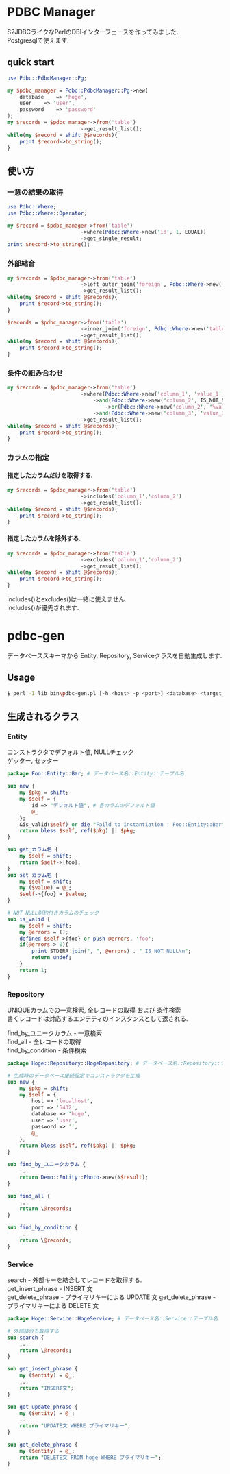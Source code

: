 # PDBC Manager
S2JDBCライクなPerlのDBIインターフェースを作ってみました.  
Postgresqlで使えます.
  
## quick start
```perl
use Pdbc::PdbcManager::Pg;

my $pdbc_manager = Pdbc::PdbcManager::Pg->new(
	database	=> 'hoge',
	user	=> 'user',
	password	=> 'password'
);
my $records = $pdbc_manager->from('table')
						->get_result_list();
while(my $record = shift @$records){
	print $record->to_string();
}
```
## 使い方
### 一意の結果の取得
```perl
use Pdbc::Where;
use Pdbc::Where::Operator;

my $record = $pdbc_manager->from('table')
						->where(Pdbc::Where->new('id', 1, EQUAL))
						->get_single_result;
print $record->to_string();
```
### 外部結合
```perl
my $records = $pdbc_manager->from('table')
						->left_outer_join('foreign', Pdbc::Where->new('table.foreign_id', 'foreign.id', EQUAL))
						->get_result_list();
while(my $record = shift @$records){
	print $record->to_string();
}

$records = $pdbc_manager->from('table')
						->inner_join('foreign', Pdbc::Where->new('table.foreign_id', 'foreign.id', EQUAL))
						->get_result_list();
while(my $record = shift @$records){
	print $record->to_string();
}
```
### 条件の組み合わせ
```perl
my $records = $pdbc_manager->from('table')
						->where(Pdbc::Where->new('column_1', 'value_1', EQUAL)
						    ->and(Pdbc::Where->new('column_2', IS_NOT_NULL)
						        ->or(Pdbc::Where->new('column_2', '%value_2%', LIKE)))
						    ->and(Pdbc::Where->new('column_3', 'value_3', EQUAL)))
						->get_result_list();
while(my $record = shift @$records){
	print $record->to_string();
}
```
### カラムの指定
#### 指定したカラムだけを取得する.
```perl
my $records = $pdbc_manager->from('table')
						->includes('column_1','column_2')
						->get_result_list();
while(my $record = shift @$records){
	print $record->to_string();
}
```
#### 指定したカラムを除外する.
```perl
my $records = $pdbc_manager->from('table')
						->excludes('column_1','column_2')
						->get_result_list();
while(my $record = shift @$records){
	print $record->to_string();
}
```
includes()とexcludes()は一緒に使えません.  
includes()が優先されます.  
  
  
# pdbc-gen  
データベーススキーマから Entity, Repository, Serviceクラスを自動生成します. 
## Usage
```sh
$ perl -I lib bin\pdbc-gen.pl [-h <host> -p <port>] <database> <target_dir>
```

## 生成されるクラス
### Entity
コンストラクタでデフォルト値, NULLチェック  
ゲッター, セッター
```perl
package Foo::Entity::Bar; # データベース名::Entity::テーブル名

sub new {
	my $pkg = shift;
	my $self = {
		id => "デフォルト値", # 各カラムのデフォルト値
		@_
	};
	&is_valid($self) or die "Faild to instantiation : Foo::Entity::Bar";
	return bless $self, ref($pkg) || $pkg;
}

sub get_カラム名 {
	my $self = shift;
	return $self->{foo};
}
sub set_カラム名 {
	my $self = shift;
	my ($value) = @_;
	$self->{foo} = $value;
}

# NOT NULL制約付きカラムのチェック
sub is_valid {
	my $self = shift;
	my @errors = ();
	defined $self->{foo} or push @errors, 'foo';
	if(@errors > 0){
		print STDERR join(", ", @errors) . " IS NOT NULL\n";
		return undef;
	}
	return 1;
}
```
  
### Repository
UNIQUEカラムでの一意検索, 全レコードの取得 および 条件検索  
書くレコードは対応するエンテティのインスタンスとして返される.  
  
find_by_ユニークカラム - 一意検索  
find_all - 全レコードの取得  
find_by_condition - 条件検索
```perl
package Hoge::Repository::HogeRepository; # データベース名::Repository::テーブル名Repository

# 生成時のデータベース接続設定でコンストラクタを生成
sub new {
	my $pkg = shift;
	my $self = {
		host => 'localhost',
		port => '5432',
		database => 'hoge',
		user => 'user',
		password => '',
		@_
	};
	return bless $self, ref($pkg) || $pkg;
}

sub find_by_ユニークカラム {
	...
	return Demo::Entity::Photo->new(%$result);
}

sub find_all {
	...
	return \@records;
}

sub find_by_condition {
	...
	return \@records;
}
```
### Service
search - 外部キーを結合してレコードを取得する.  
get_insert_phrase - INSERT 文  
get_delete_phrase - プライマリキーによる UPDATE 文
get_delete_phrase - プライマリキーによる DELETE 文
```perl
package Hoge::Service::HogeService; # データベース名::Service::テーブル名

# 外部結合も取得する
sub search {
	...
	return \@records;
}

sub get_insert_phrase {
	my ($entity) = @_;
	...
	return "INSERT文";
}

sub get_update_phrase {
	my ($entity) = @_;
	...
	return "UPDATE文 WHERE プライマリキー";
}

sub get_delete_phrase {
	my ($entity) = @_;
	return "DELETE文 FROM hoge WHERE プライマリキー";
}
```